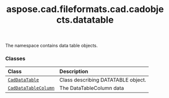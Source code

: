 ﻿---
title: aspose.cad.fileformats.cad.cadobjects.datatable
second_title: Aspose.CAD for Python via .NET API References
description: 
type: docs
weight: 10
url: /aspose.cad.fileformats.cad.cadobjects.datatable/
is_root: false
---

The namespace contains data table objects.

### Classes
| Class | Description |
| :- | :- |
| [`CadDataTable`](/cad/python-net/aspose.cad.fileformats.cad.cadobjects.datatable/caddatatable) | Class describing DATATABLE object. |
| [`CadDataTableColumn`](/cad/python-net/aspose.cad.fileformats.cad.cadobjects.datatable/caddatatablecolumn) | The DataTableColumn data |


